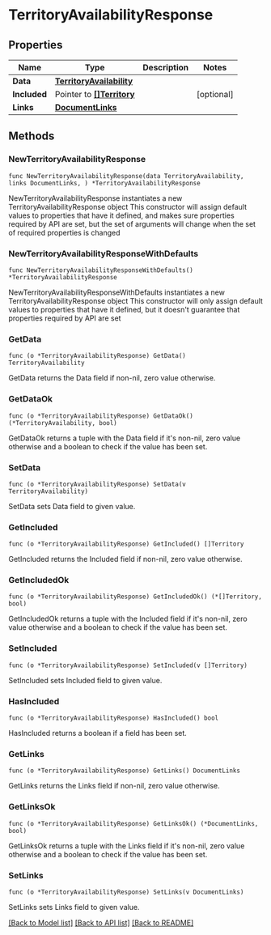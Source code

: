 # TerritoryAvailabilityResponse

## Properties

Name | Type | Description | Notes
------------ | ------------- | ------------- | -------------
**Data** | [**TerritoryAvailability**](TerritoryAvailability.md) |  | 
**Included** | Pointer to [**[]Territory**](Territory.md) |  | [optional] 
**Links** | [**DocumentLinks**](DocumentLinks.md) |  | 

## Methods

### NewTerritoryAvailabilityResponse

`func NewTerritoryAvailabilityResponse(data TerritoryAvailability, links DocumentLinks, ) *TerritoryAvailabilityResponse`

NewTerritoryAvailabilityResponse instantiates a new TerritoryAvailabilityResponse object
This constructor will assign default values to properties that have it defined,
and makes sure properties required by API are set, but the set of arguments
will change when the set of required properties is changed

### NewTerritoryAvailabilityResponseWithDefaults

`func NewTerritoryAvailabilityResponseWithDefaults() *TerritoryAvailabilityResponse`

NewTerritoryAvailabilityResponseWithDefaults instantiates a new TerritoryAvailabilityResponse object
This constructor will only assign default values to properties that have it defined,
but it doesn't guarantee that properties required by API are set

### GetData

`func (o *TerritoryAvailabilityResponse) GetData() TerritoryAvailability`

GetData returns the Data field if non-nil, zero value otherwise.

### GetDataOk

`func (o *TerritoryAvailabilityResponse) GetDataOk() (*TerritoryAvailability, bool)`

GetDataOk returns a tuple with the Data field if it's non-nil, zero value otherwise
and a boolean to check if the value has been set.

### SetData

`func (o *TerritoryAvailabilityResponse) SetData(v TerritoryAvailability)`

SetData sets Data field to given value.


### GetIncluded

`func (o *TerritoryAvailabilityResponse) GetIncluded() []Territory`

GetIncluded returns the Included field if non-nil, zero value otherwise.

### GetIncludedOk

`func (o *TerritoryAvailabilityResponse) GetIncludedOk() (*[]Territory, bool)`

GetIncludedOk returns a tuple with the Included field if it's non-nil, zero value otherwise
and a boolean to check if the value has been set.

### SetIncluded

`func (o *TerritoryAvailabilityResponse) SetIncluded(v []Territory)`

SetIncluded sets Included field to given value.

### HasIncluded

`func (o *TerritoryAvailabilityResponse) HasIncluded() bool`

HasIncluded returns a boolean if a field has been set.

### GetLinks

`func (o *TerritoryAvailabilityResponse) GetLinks() DocumentLinks`

GetLinks returns the Links field if non-nil, zero value otherwise.

### GetLinksOk

`func (o *TerritoryAvailabilityResponse) GetLinksOk() (*DocumentLinks, bool)`

GetLinksOk returns a tuple with the Links field if it's non-nil, zero value otherwise
and a boolean to check if the value has been set.

### SetLinks

`func (o *TerritoryAvailabilityResponse) SetLinks(v DocumentLinks)`

SetLinks sets Links field to given value.



[[Back to Model list]](../README.md#documentation-for-models) [[Back to API list]](../README.md#documentation-for-api-endpoints) [[Back to README]](../README.md)


